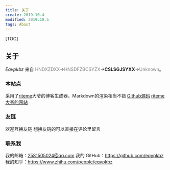 ```yaml
---
title: 关于
create: 2019.10.4
modified: 2019.10.5
tags: About
---
```


[TOC]

## 关于
*Eqvpkbz* 来自 <span style="color:gray">HNDXZDXX</span>→<span style="color:gray">HNSDFZBCSYZX</span>→**CSLSGJSYXX**→<span style="color:gray">Unknown</span>。

### 本站点
采用了[riteme](https://github.com/riteme)大爷的博客生成器，Markdown的渲染相当不错
[Github源码](https://github.com/riteme/riteme.github.io)
[riteme大爷的网站](https://riteme.site/)

### 友链
欢迎互换友链
想换友链的可以直接在评论里留言

### 联系我
我的邮箱：<2581505024@qq.com>
我的 GitHub：<https://github.com/eqvpkbz>
我的知乎：<https://www.zhihu.com/people/eqvpkbz>
